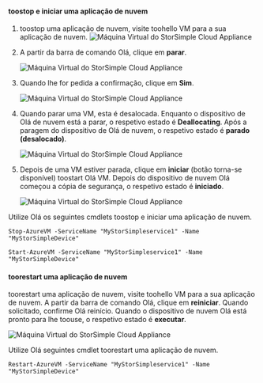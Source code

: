 #### <a name="toostop-and-start-a-cloud-appliance"></a>toostop e iniciar uma aplicação de nuvem

1. toostop uma aplicação de nuvem, visite toohello VM para a sua aplicação de nuvem.
    ![Máquina Virtual do StorSimple Cloud Appliance](./media/storsimple-8000-stop-restart-cloud-appliance/sca-stop-restart1.png)

2. A partir da barra de comando Olá, clique em **parar**.

    ![Máquina Virtual do StorSimple Cloud Appliance](./media/storsimple-8000-stop-restart-cloud-appliance/sca-stop-restart2.png)

3. Quando lhe for pedida a confirmação, clique em **Sim**.

    ![Máquina Virtual do StorSimple Cloud Appliance](./media/storsimple-8000-stop-restart-cloud-appliance/sca-stop-restart3.png)

4. Quando parar uma VM, esta é desalocada. Enquanto o dispositivo de Olá de nuvem está a parar, o respetivo estado é **Deallocating**. Após a paragem do dispositivo de Olá de nuvem, o respetivo estado é **parado (desalocado)**.

    ![Máquina Virtual do StorSimple Cloud Appliance](./media/storsimple-8000-stop-restart-cloud-appliance/sca-stop-restart4.png)

5. Depois de uma VM estiver parada, clique em **iniciar** (botão torna-se disponível) toostart Olá VM. Depois do dispositivo de nuvem Olá começou a cópia de segurança, o respetivo estado é **iniciado**.

    ![Máquina Virtual do StorSimple Cloud Appliance](./media/storsimple-8000-stop-restart-cloud-appliance/sca-stop-restart5.png)

Utilize Olá os seguintes cmdlets toostop e iniciar uma aplicação de nuvem.

`Stop-AzureVM -ServiceName "MyStorSimpleservice1" -Name "MyStorSimpleDevice"`

`Start-AzureVM -ServiceName "MyStorSimpleservice1" -Name "MyStorSimpleDevice"`

#### <a name="toorestart-a-cloud-appliance"></a>toorestart uma aplicação de nuvem

toorestart uma aplicação de nuvem, visite toohello VM para a sua aplicação de nuvem. A partir da barra de comando Olá, clique em **reiniciar**. Quando solicitado, confirme Olá reinício. Quando o dispositivo de nuvem Olá está pronto para lhe toouse, o respetivo estado é **executar**.

![Máquina Virtual do StorSimple Cloud Appliance](./media/storsimple-8000-stop-restart-cloud-appliance/sca-stop-restart6.png)

Utilize Olá seguintes cmdlet toorestart uma aplicação de nuvem.

`Restart-AzureVM -ServiceName "MyStorSimpleservice1" -Name "MyStorSimpleDevice"`


